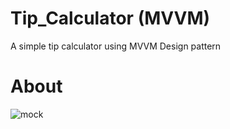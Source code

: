 # Tip_Calculator (MVVM)
A simple tip calculator using MVVM Design pattern

# __About__

![mock](https://user-images.githubusercontent.com/59824683/80797509-d6fcd980-8bc3-11ea-88e0-47caa3014f63.gif)
